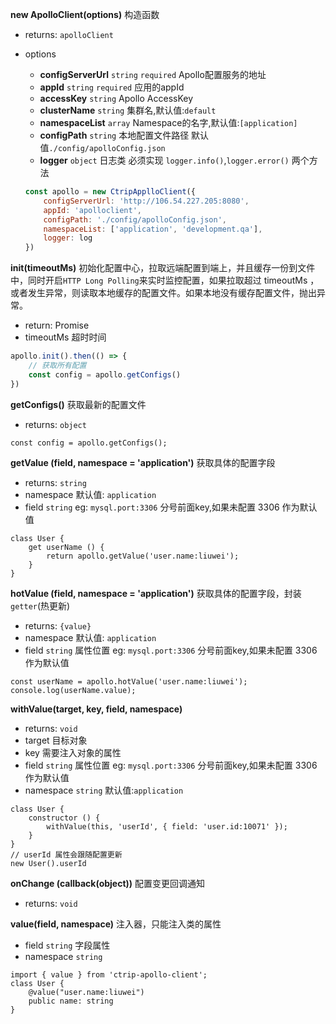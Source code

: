 **new ApolloClient(options)** 构造函数
* returns: `apolloClient`

* options
    * **configServerUrl** `string` `required` Apollo配置服务的地址
    * **appId** `string` `required` 应用的appId
    * **accessKey** `string` Apollo AccessKey
    * **clusterName** `string` 集群名,默认值:`default`
    * **namespaceList** `array` Namespace的名字,默认值:`[application]`
    * **configPath** `string` 本地配置文件路径 默认值`./config/apolloConfig.json`
    * **logger** `object` 日志类 必须实现 `logger.info()`,`logger.error()` 两个方法
    
    ```javascript
    const apollo = new CtripApplloClient({
        configServerUrl: 'http://106.54.227.205:8080',
        appId: 'apolloclient',
        configPath: './config/apolloConfig.json',
        namespaceList: ['application', 'development.qa'],
        logger: log
    })
    ```
    
    

**init(timeoutMs)** 
初始化配置中心，拉取远端配置到端上，并且缓存一份到文件中，同时开启`HTTP Long Polling`来实时监控配置，如果拉取超过 timeoutMs ，或者发生异常，则读取本地缓存的配置文件。如果本地没有缓存配置文件，抛出异常。
* return: Promise<void>   
* timeoutMs 超时时间

```javascript
apollo.init().then(() => {
    // 获取所有配置
    const config = apollo.getConfigs()
})
```



**getConfigs()**  获取最新的配置文件

* returns: `object`
```
const config = apollo.getConfigs();
```

**getValue (field, namespace = 'application')**  获取具体的配置字段
* returns: `string`
* namespace 默认值: `application`
* field `string` eg: `mysql.port:3306` 分号前面key,如果未配置 3306 作为默认值
```
class User {
    get userName () {
        return apollo.getValue('user.name:liuwei');
    }
}
```
**hotValue (field, namespace = 'application')**  获取具体的配置字段，封装 `getter`(热更新)
* returns: `{value}` 
* namespace 默认值: `application`
* field `string` 属性位置 eg: `mysql.port:3306` 分号前面key,如果未配置 3306 作为默认值
```
const userName = apollo.hotValue('user.name:liuwei');
console.log(userName.value);
```

**withValue(target, key, field, namespace)**

* returns: `void` 
* target 目标对象
* key 需要注入对象的属性
* field `string` 属性位置 eg: `mysql.port:3306` 分号前面key,如果未配置 3306 作为默认值
* namespace `string` 默认值:`application`
  
```
class User {
    constructor () {
        withValue(this, 'userId', { field: 'user.id:10071' });
    }
}
// userId 属性会跟随配置更新
new User().userId
```

**onChange (callback(object))**  配置变更回调通知
* returns: `void`

**value(field, namespace)** 注入器，只能注入类的属性

* field `string` 字段属性
* namespace `string`
```
import { value } from 'ctrip-apollo-client';
class User {
    @value("user.name:liuwei")
    public name: string
}
```